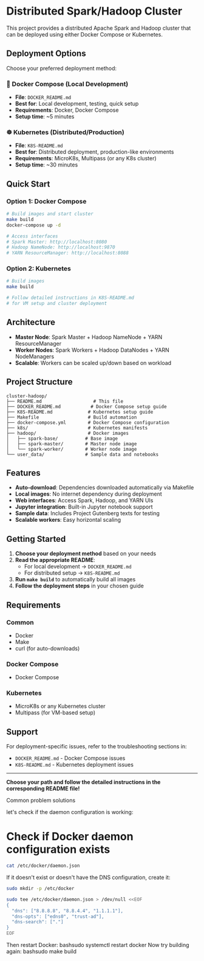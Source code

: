 # Distributed Spark/Hadoop Cluster

This project provides a distributed Apache Spark and Hadoop cluster that can be deployed using either Docker Compose or Kubernetes.

## Deployment Options

Choose your preferred deployment method:

### 🐳 Docker Compose (Local Development)
- **File**: `DOCKER_README.md`
- **Best for**: Local development, testing, quick setup
- **Requirements**: Docker, Docker Compose
- **Setup time**: ~5 minutes

### ☸️ Kubernetes (Distributed/Production)
- **File**: `K8S-README.md`
- **Best for**: Distributed deployment, production-like environments
- **Requirements**: MicroK8s, Multipass (or any K8s cluster)
- **Setup time**: ~30 minutes

## Quick Start

### Option 1: Docker Compose
```bash
# Build images and start cluster
make build
docker-compose up -d

# Access interfaces
# Spark Master: http://localhost:8080
# Hadoop NameNode: http://localhost:9870
# YARN ResourceManager: http://localhost:8088
```

### Option 2: Kubernetes
```bash
# Build images
make build

# Follow detailed instructions in K8S-README.md
# for VM setup and cluster deployment
```

## Architecture

- **Master Node**: Spark Master + Hadoop NameNode + YARN ResourceManager
- **Worker Nodes**: Spark Workers + Hadoop DataNodes + YARN NodeManagers
- **Scalable**: Workers can be scaled up/down based on workload

## Project Structure

```
cluster-hadoop/
├── README.md                   # This file
├── DOCKER_README.md           # Docker Compose setup guide
├── K8S-README.md             # Kubernetes setup guide
├── Makefile                  # Build automation
├── docker-compose.yml        # Docker Compose configuration
├── k8s/                      # Kubernetes manifests
├── hadoop/                   # Docker images
│   ├── spark-base/          # Base image
│   ├── spark-master/        # Master node image
│   └── spark-worker/        # Worker node image
└── user_data/               # Sample data and notebooks
```

## Features

- **Auto-download**: Dependencies downloaded automatically via Makefile
- **Local images**: No internet dependency during deployment
- **Web interfaces**: Access Spark, Hadoop, and YARN UIs
- **Jupyter integration**: Built-in Jupyter notebook support
- **Sample data**: Includes Project Gutenberg texts for testing
- **Scalable workers**: Easy horizontal scaling

## Getting Started

1. **Choose your deployment method** based on your needs
2. **Read the appropriate README**:
   - For local development → `DOCKER_README.md`
   - For distributed setup → `K8S-README.md`
3. **Run `make build`** to automatically build all images
4. **Follow the deployment steps** in your chosen guide

## Requirements

### Common
- Docker
- Make
- curl (for auto-downloads)

### Docker Compose
- Docker Compose

### Kubernetes
- MicroK8s or any Kubernetes cluster
- Multipass (for VM-based setup)

## Support

For deployment-specific issues, refer to the troubleshooting sections in:
- `DOCKER_README.md` - Docker Compose issues
- `K8S-README.md` - Kubernetes deployment issues

---

**Choose your path and follow the detailed instructions in the corresponding README file!**

Common problem solutions

let's check if the daemon configuration is working:
# Check if Docker daemon configuration exists
```bash
cat /etc/docker/daemon.json
```
If it doesn't exist or doesn't have the DNS configuration, create it:
```bash
sudo mkdir -p /etc/docker
```
```bash
sudo tee /etc/docker/daemon.json > /dev/null <<EOF
{
  "dns": ["8.8.8.8", "8.8.4.4", "1.1.1.1"],
  "dns-opts": ["edns0", "trust-ad"],
  "dns-search": ["."]
}
EOF
```
Then restart Docker:
bashsudo systemctl restart docker
Now try building again:
bashsudo make build
